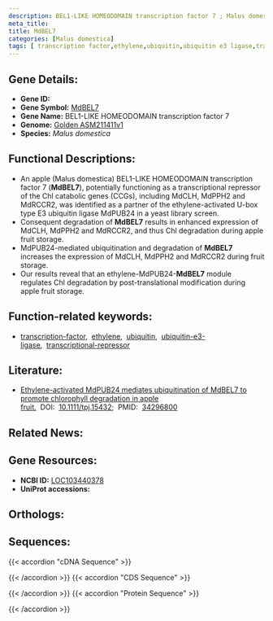 ```yaml
---
description: BEL1-LIKE HOMEODOMAIN transcription factor 7 ; Malus domestica
meta_title:
title: MdBEL7
categories: [Malus domestica]
tags: [ transcription factor,ethylene,ubiquitin,ubiquitin e3 ligase,transcriptional repressor ]
---
```


## Gene Details:
- **Gene ID:** []()
- **Gene Symbol:** <u>MdBEL7</u>
- **Gene Name:** BEL1-LIKE HOMEODOMAIN transcription factor 7
- **Genome:** [Golden ASM211411v1](https://ensembl.gramene.org/Malus_domestica_golden/Info/Index)
- **Species:** *Malus domestica*

## Functional Descriptions:
   - An apple (Malus domestica) BEL1-LIKE HOMEODOMAIN transcription factor 7 (**MdBEL7**), potentially functioning as a transcriptional repressor of the Chl catabolic genes (CCGs), including MdCLH, MdPPH2 and MdRCCR2, was identified as a partner of the ethylene-activated U-box type E3 ubiquitin ligase MdPUB24 in a yeast library screen.
   - Consequent degradation of **MdBEL7** results in enhanced expression of MdCLH, MdPPH2 and MdRCCR2, and thus Chl degradation during apple fruit storage.
   - MdPUB24-mediated ubiquitination and degradation of **MdBEL7** increases the expression of MdCLH, MdPPH2 and MdRCCR2 during fruit storage.
   - Our results reveal that an ethylene-MdPUB24-**MdBEL7** module regulates Chl degradation by post-translational modification during apple fruit storage.

## Function-related keywords:
   - [transcription-factor](/tags/transcription-factor/),&nbsp;&nbsp;[ethylene](/tags/ethylene/),&nbsp;&nbsp;[ubiquitin](/tags/ubiquitin/),&nbsp;&nbsp;[ubiquitin-e3-ligase](/tags/ubiquitin-e3-ligase/),&nbsp;&nbsp;[transcriptional-repressor](/tags/transcriptional-repressor/)

## Literature:
   - [Ethylene-activated MdPUB24 mediates ubiquitination of MdBEL7 to promote chlorophyll degradation in apple fruit.](https://doi.org/10.1111/tpj.15432)&nbsp;&nbsp;DOI:&nbsp;&nbsp;[10.1111/tpj.15432](https://doi.org/10.1111/tpj.15432);&nbsp;&nbsp;PMID:&nbsp;&nbsp;[34296800](https://pubmed.ncbi.nlm.nih.gov/34296800/)

## Related News:

## Gene Resources:
- **NCBI ID:**  [LOC103440378](https://www.ncbi.nlm.nih.gov/gene/?term=LOC103440378)
- **UniProt accessions:**  [](https://www.uniprot.org/uniprotkb//entry)

## Orthologs:

## Sequences:
{{< accordion "cDNA Sequence" >}}

{{< /accordion >}}
{{< accordion "CDS Sequence" >}}

{{< /accordion >}}
{{< accordion "Protein Sequence" >}}

{{< /accordion >}}
